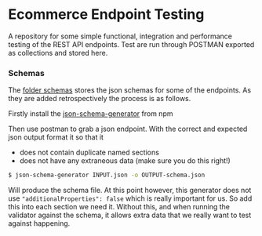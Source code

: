 # Ecommerce Endpoint Testing 

A repository for some simple functional, integration and performance testing of the REST API endpoints. Test are run through POSTMAN exported as collections and stored here. 

### Schemas

The [folder schemas](tree/master/schemas) stores the json schemas for some of the endpoints. As they are added retrospectively the process is as follows.

Firstly install the [json-schema-generator](https://www.npmjs.com/package/json-schema-generator) from npm

Then use postman to grab a json endpoint. With the correct and expected json output format it so that it 

- does not contain duplicate named sections 
- does not have any extraneous data (make sure you do this right!)

```bash
$ json-schema-generator INPUT.json -o OUTPUT-schema.json
```

Will produce the schema file. At this point however, this generator does not use ```"additionalProperties": false``` which is really important for us. So add this into each section we need it. Without this, and when running the validator against the schema, it allows extra data that we really want to test against happening. 
